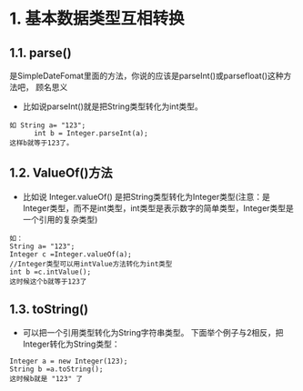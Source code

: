 # 1. 基本数据类型互相转换
## 1.1. parse()
是SimpleDateFomat里面的方法，你说的应该是parseInt()或parsefloat()这种方法吧，
顾名思义
- 比如说parseInt()就是把String类型转化为int类型。
```
如 String a= "123";
      int b = Integer.parseInt(a);
这样b就等于123了。
```

## 1.2. ValueOf()方法
- 比如说 Integer.valueOf() 是把String类型转化为Integer类型(注意：是Integer类型，而不是int类型，int类型是表示数字的简单类型，Integer类型是一个引用的复杂类型)
```
如：
String a= "123";
Integer c =Integer.valueOf(a);
//Integer类型可以用intValue方法转化为int类型
int b =c.intValue();
这时候这个b就等于123了
```

## 1.3. toString()
- 可以把一个引用类型转化为String字符串类型。
下面举个例子与2相反，把Integer转化为String类型：
```
Integer a = new Integer(123);
String b =a.toString();
这时候b就是 "123" 了
```

